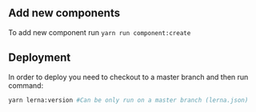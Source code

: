 ## Add new components

To add new component run `yarn run component:create`

## Deployment

In order to deploy you need to checkout to a master branch and then run command:

```bash
yarn lerna:version #Can be only run on a master branch (lerna.json)
```
